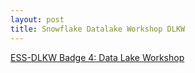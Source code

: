 ```yaml
---
layout: post
title: Snowflake Datalake Workshop DLKW
---
```


[ESS-DLKW Badge 4: Data Lake Workshop](https://learn.snowflake.com)

